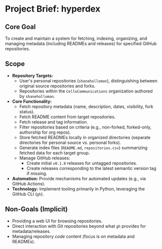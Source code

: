 # Project Brief: hyperdex

## Core Goal

To create and maintain a system for fetching, indexing, organizing, and managing metadata (including READMEs and releases) for specified GitHub repositories.

## Scope

- **Repository Targets:**
    - User's personal repositories (`shaneholloman`), distinguishing between original source repositories and forks.
    - Repositories within the `CelloCommunications` organization authored by `shaneholloman`.
- **Core Functionality:**
    - Fetch repository metadata (name, description, dates, visibility, fork status).
    - Fetch README content from target repositories.
    - Fetch release and tag information.
    - Filter repositories based on criteria (e.g., non-forked, forked-only, authorship for org repos).
    - Store fetched READMEs locally in organized directories (separate directories for personal source vs. personal forks).
    - Generate index files (`README.md`, `repositories.csv`) summarizing fetched data for each target group.
    - Manage GitHub releases:
        - Create initial `v0.1.0` releases for untagged repositories.
        - Create releases corresponding to the latest semantic version tag if missing.
- **Automation:** Provide mechanisms for automated updates (e.g., via GitHub Actions).
- **Technology:** Implement tooling primarily in Python, leveraging the GitHub CLI (`gh`).

## Non-Goals (Implicit)

- Providing a web UI for browsing repositories.
- Direct interaction with Git repositories beyond what `gh` provides for metadata/releases.
- Managing repository *code* content (focus is on metadata and READMEs).
